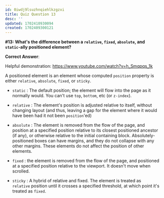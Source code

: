 ```yaml
---
id: 0iwdj9lsuzhnqiehlkzgzxi
title: Quiz Question 13
desc: ''
updated: 1702410930094
created: 1702409300121
---
```

**#13: What's the difference between a `relative`, `fixed`, `absolute`, and `static`-ally positioned element?**

**Correct Answer**:

Helpful demonstration:
https://www.youtube.com/watch?v=h_Smqpqs_1k

A positioned element is an element whose computed `position` property is either `relative`, `absolute`, `fixed`, or `sticky`.

* `static` : The default position; the element will flow into the page as it normally would. You can't use `top`, `bottom`, etc (or `z-index`).

* `relative` : The element's position is adjusted relative to itself, without changing layout (and thus, leaving a gap for the element where it would have been had it not been `position`'ed)

* `absolute` : The element is removed from the flow of the page, and position at a specified position relative to its closest positioned ancestor (if any), or otherwise relative to the initial containing block. Absolutely-positioned boxes can have margins, and they do not collapse with any other margins. These elements do not affect the position of other elements.

* `fixed` : the element is removed from the flow of the page, and positioned at a specified position relative to the viewport. It doesn't move when scrolled.

* `sticky` : A hybrid of relative and fixed. The element is treated as `relative` position until it crosses a specified threshold, at which point it's treated as `fixed`.
